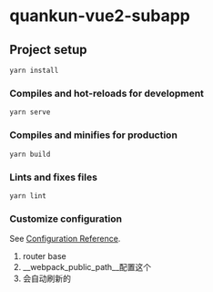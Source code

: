 # quankun-vue2-subapp

## Project setup
```
yarn install
```

### Compiles and hot-reloads for development
```
yarn serve
```

### Compiles and minifies for production
```
yarn build
```

### Lints and fixes files
```
yarn lint
```

### Customize configuration
See [Configuration Reference](https://cli.vuejs.org/config/).

1. router base
2. __webpack_public_path__配置这个
3. 会自动刷新的

